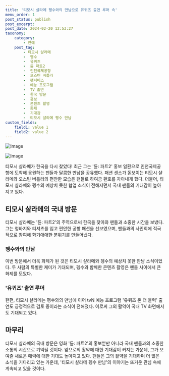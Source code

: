 ```yaml
---
title: '티모시 샬라메 펭수와의 만남으로 유퀴즈 출연 루머 속'
menu_order: 1
post_status: publish
post_excerpt: 
post_date: 2024-02-20 12:53:27
taxonomy:
    category:
        - 연예
    post_tag:
        - 티모시 샬라메
        -  펭수
        -  유퀴즈
        -  듄 파트2
        -  인천국제공항
        -  오스틴 버틀러
        -  팬서비스
        -  예능 프로그램
        -  TV 출연
        -  한국 방문
        -  홍보
        -  콘텐츠 촬영
        -  화제
        -  기대감
        -  티모시 샬라메 펭수 만남
custom_fields:
    field1: value 1
    field2: value 2
---
```


![Image](https://ssl.pstatic.net/mimgnews/image/477/2024/02/19/0000474488_001_20240219204204064.jpg?type=w540)

![Image](https://mimgnews.pstatic.net/image/477/2024/02/19/0000474488_002_20240219204204131.jpg?type=w540)

티모시 샬라메가 한국을 다시 찾았다! 최근 그는 '듄: 파트2' 홍보 일환으로 인천국제공항에 도착해 응원하는 팬들과 달콤한 만남을 공유했다. 패션 센스가 돋보이는 티모시 샬라메와 오스틴 버틀러의 편안한 모습은 팬들로 하여금 환호를 자아내게 했다. 더불어, 티모시 샬라메와 펭수의 예상치 못한 협업 소식이 전해지면서 국내 팬들의 기대감이 높아지고 있다.
## 티모시 샬라메의 국내 방문
티모시 샬라메는 '듄: 파트2'의 주역으로써 한국을 찾아와 팬들과 소중한 시간을 보냈다. 그는 청바지와 티셔츠를 입고 편안한 공항 패션을 선보였으며, 팬들과의 사인회에 적극적으로 참여해 화기애애한 분위기를 만들어냈다.
### 펭수와의 만남
이번 방문에서 더욱 화제가 된 것은 티모시 샬라메와 펭수의 예상치 못한 만남 소식이었다. 두 사람의 특별한 케미가 기대되며, 펭수와 함께한 콘텐츠 촬영은 팬들 사이에서 큰 화제를 모았다.
### '유퀴즈' 출연 루머
한편, 티모시 샬라메는 펭수와의 만남에 이어 tvN 예능 프로그램 '유퀴즈 온 더 블럭' 출연도 긍정적으로 검토 중이라는 소식이 전해졌다. 이로써 그의 활약이 국내 TV 화면에서도 기대되고 있다.
## 마무리
티모시 샬라메의 국내 방문은 영화 '듄: 파트2'의 홍보뿐만 아니라 국내 팬들과의 소중한 소통의 시간으로 기억될 것이다. 앞으로의 활약에 대한 기대감이 커지는 가운데, 그가 보여줄 새로운 매력에 대한 기대도 높아지고 있다. 팬들은 그의 활약을 기대하며 더 많은 소식을 기다리고 있는 가운데, '티모시 샬라메 펭수 만남'의 이야기는 뜨거운 관심 속에 계속되고 있을 것이다.
